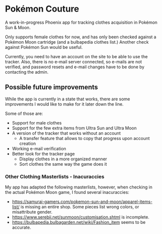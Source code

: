 # Pokémon Couture

A work-in-progress Phoenix app for tracking clothes acquisition in Pokémon Sun & Moon.

Only supports female clothes for now, and has only been checked against a
Pokémon Moon cartridge (and a bulbapedia clothes list.)
Another check against Pokémon Sun would be useful.

Currently, you need to have an account on the site to be able to use the tracker.
Also, there is no e-mail server connected, so e-mails are not verified,
and password resets and e-mail changes have to be done by contacting the admin.

## Possible future improvements
While the app is currently in a state that works, there are some improvements I would like to make for it later down the line.

Some of those are:
- Support for male clothes
- Support for the few extra items from Ultra Sun and Ultra Moon
- A version of the tracker that works without an account
  - A transfer feature that allows to copy that progress upon account creation
- Working e-mail verification
- Better look for the tracker page
  - Display clothes in a more organized manner
  - Sort clothes the same way the game does it

### Other Clothing Masterlists - Inacuraccies
My app has adapted the following masterlists, however, when checking in the
actual Pokémon Moon game, I found several inacuraccies:

- https://samurai-gamers.com/pokemon-sun-and-moon/apparel-items-list/ is missing an entire shop.
Some pieces list wrong colors, or misattribute gender.
- https://www.serebii.net/sunmoon/customisation.shtml is incomplete.
- https://bulbapedia.bulbagarden.net/wiki/Fashion_item seems to be accurate.
